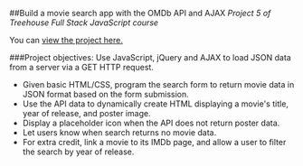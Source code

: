##Build a movie search app with the OMDb API and AJAX
*Project 5 of Treehouse Full Stack JavaScript course*

You can [view the project here.](https://jprittie.github.io/Search-movie-database-with-OMDb-API/)

###Project objectives:
Use JavaScript, jQuery and AJAX to load JSON data from a server via a GET HTTP request.

* Given basic HTML/CSS, program the search form to return movie data in JSON format based on the form submission.
* Use the API data to dynamically create HTML displaying a movie's title, year of release, and poster image.
* Display a placeholder icon when the API does not return poster data.
* Let users know when search returns no movie data.
* For extra credit, link a movie to its IMDb page, and allow a user to filter the search by year of release.

